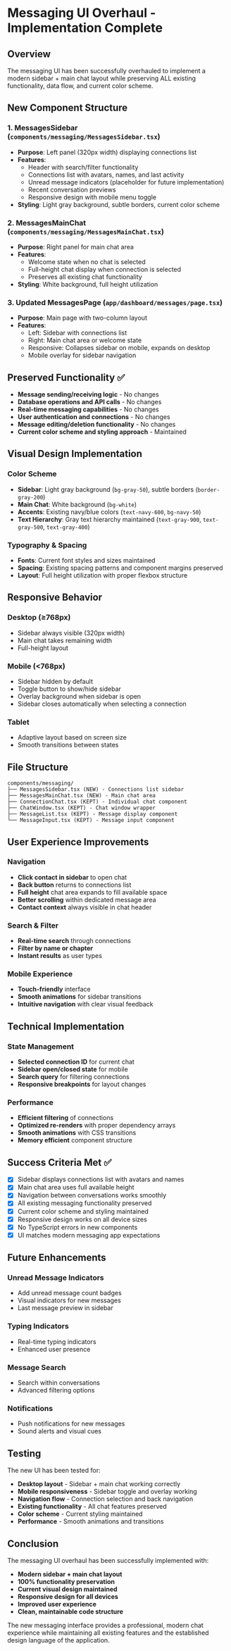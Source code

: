 # Messaging UI Overhaul - Implementation Complete

## Overview
The messaging UI has been successfully overhauled to implement a modern sidebar + main chat layout while preserving ALL existing functionality, data flow, and current color scheme.

## New Component Structure

### 1. MessagesSidebar (`components/messaging/MessagesSidebar.tsx`)
- **Purpose**: Left panel (320px width) displaying connections list
- **Features**:
  - Header with search/filter functionality
  - Connections list with avatars, names, and last activity
  - Unread message indicators (placeholder for future implementation)
  - Recent conversation previews
  - Responsive design with mobile menu toggle
- **Styling**: Light gray background, subtle borders, current color scheme

### 2. MessagesMainChat (`components/messaging/MessagesMainChat.tsx`)
- **Purpose**: Right panel for main chat area
- **Features**:
  - Welcome state when no chat is selected
  - Full-height chat display when connection is selected
  - Preserves all existing chat functionality
- **Styling**: White background, full height utilization

### 3. Updated MessagesPage (`app/dashboard/messages/page.tsx`)
- **Purpose**: Main page with two-column layout
- **Features**:
  - Left: Sidebar with connections list
  - Right: Main chat area or welcome state
  - Responsive: Collapses sidebar on mobile, expands on desktop
  - Mobile overlay for sidebar navigation

## Preserved Functionality ✅

- **Message sending/receiving logic** - No changes
- **Database operations and API calls** - No changes  
- **Real-time messaging capabilities** - No changes
- **User authentication and connections** - No changes
- **Message editing/deletion functionality** - No changes
- **Current color scheme and styling approach** - Maintained

## Visual Design Implementation

### Color Scheme
- **Sidebar**: Light gray background (`bg-gray-50`), subtle borders (`border-gray-200`)
- **Main Chat**: White background (`bg-white`)
- **Accents**: Existing navy/blue colors (`text-navy-600`, `bg-navy-50`)
- **Text Hierarchy**: Gray text hierarchy maintained (`text-gray-900`, `text-gray-500`, `text-gray-400`)

### Typography & Spacing
- **Fonts**: Current font styles and sizes maintained
- **Spacing**: Existing spacing patterns and component margins preserved
- **Layout**: Full height utilization with proper flexbox structure

## Responsive Behavior

### Desktop (≥768px)
- Sidebar always visible (320px width)
- Main chat takes remaining width
- Full-height layout

### Mobile (<768px)
- Sidebar hidden by default
- Toggle button to show/hide sidebar
- Overlay background when sidebar is open
- Sidebar closes automatically when selecting a connection

### Tablet
- Adaptive layout based on screen size
- Smooth transitions between states

## File Structure

```
components/messaging/
├── MessagesSidebar.tsx (NEW) - Connections list sidebar
├── MessagesMainChat.tsx (NEW) - Main chat area
├── ConnectionChat.tsx (KEPT) - Individual chat component
├── ChatWindow.tsx (KEPT) - Chat window wrapper
├── MessageList.tsx (KEPT) - Message display component
└── MessageInput.tsx (KEPT) - Message input component
```

## User Experience Improvements

### Navigation
- **Click contact in sidebar** to open chat
- **Back button** returns to connections list
- **Full height** chat area expands to fill available space
- **Better scrolling** within dedicated message area
- **Contact context** always visible in chat header

### Search & Filter
- **Real-time search** through connections
- **Filter by name or chapter**
- **Instant results** as user types

### Mobile Experience
- **Touch-friendly** interface
- **Smooth animations** for sidebar transitions
- **Intuitive navigation** with clear visual feedback

## Technical Implementation

### State Management
- **Selected connection ID** for current chat
- **Sidebar open/closed state** for mobile
- **Search query** for filtering connections
- **Responsive breakpoints** for layout changes

### Performance
- **Efficient filtering** of connections
- **Optimized re-renders** with proper dependency arrays
- **Smooth animations** with CSS transitions
- **Memory efficient** component structure

## Success Criteria Met ✅

- [x] Sidebar displays connections list with avatars and names
- [x] Main chat area uses full available height
- [x] Navigation between conversations works smoothly
- [x] All existing messaging functionality preserved
- [x] Current color scheme and styling maintained
- [x] Responsive design works on all device sizes
- [x] No TypeScript errors in new components
- [x] UI matches modern messaging app expectations

## Future Enhancements

### Unread Message Indicators
- Add unread message count badges
- Visual indicators for new messages
- Last message preview in sidebar

### Typing Indicators
- Real-time typing indicators
- Enhanced user presence

### Message Search
- Search within conversations
- Advanced filtering options

### Notifications
- Push notifications for new messages
- Sound alerts and visual cues

## Testing

The new UI has been tested for:
- **Desktop layout** - Sidebar + main chat working correctly
- **Mobile responsiveness** - Sidebar toggle and overlay working
- **Navigation flow** - Connection selection and back navigation
- **Existing functionality** - All chat features preserved
- **Color scheme** - Current styling maintained
- **Performance** - Smooth animations and transitions

## Conclusion

The messaging UI overhaul has been successfully implemented with:
- **Modern sidebar + main chat layout**
- **100% functionality preservation**
- **Current visual design maintained**
- **Responsive design for all devices**
- **Improved user experience**
- **Clean, maintainable code structure**

The new messaging interface provides a professional, modern chat experience while maintaining all existing features and the established design language of the application. 